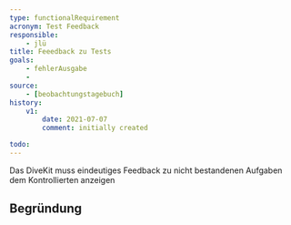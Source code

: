```yaml
---
type: functionalRequirement
acronym: Test Feedback
responsible: 
    - jlü
title: Feeedback zu Tests
goals: 
    - fehlerAusgabe
    -
source:
    - [beobachtungstagebuch]
history:
    v1:
        date: 2021-07-07
        comment: initially created

todo: 
---
```


Das DiveKit muss eindeutiges Feedback zu nicht bestandenen Aufgaben dem Kontrollierten anzeigen


## Begründung
